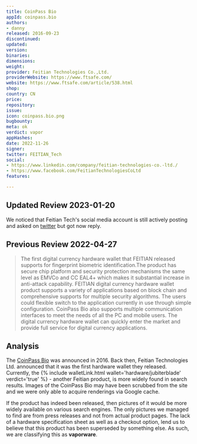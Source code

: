 ```yaml
---
title: CoinPass Bio
appId: coinpass.bio
authors:
- danny
released: 2016-09-23
discontinued: 
updated: 
version: 
binaries: 
dimensions: 
weight: 
provider: Feitian Technologies Co.,Ltd.
providerWebsite: https://www.ftsafe.com/
website: https://www.ftsafe.com/article/538.html
shop: 
country: CN
price: 
repository: 
issue: 
icon: coinpass.bio.png
bugbounty: 
meta: ok
verdict: vapor
appHashes: 
date: 2022-11-26
signer: 
twitter: FEITIAN_Tech
social:
- https://www.linkedin.com/company/feitian-technologies-co.-ltd./
- https://www.facebook.com/FeitianTechnologiesCoLtd
features: 

---
```


## Updated Review 2023-01-20

We noticed that Feitian Tech's social media account is still actively posting
and asked on [twitter](https://twitter.com/dannybuntu/status/1596324021863608320)
but got now reply.

## Previous Review 2022-04-27

> The first digital currency hardware wallet that FEITIAN released supports for fingerprint biometric identification.The product has secure chip platform and security protection mechanisms the same level as EMVCo and CC EAL4+ which makes it substantial increase in anti-attack capability. FEITIAN digital currency hardware wallet product supports a variety of applications based on block chain and comprehensive supports for multiple security algorithms. The users could flexible switch to the application currently in use through simple configuration. CoinPass Bio also supports multiple communication interfaces to meet the needs of all the PC and mobile users. The digital currency hardware wallet can quickly enter the market and provide full service for digital currency applications.

## Analysis 

The [CoinPass Bio](https://www.ftsafe.com/article/538.html) was announced in 2016. Back then, Feitian Technologies Ltd. announced that it was the first hardware wallet they released. Currently, the {% include walletLink.html wallet='hardware/jubiterblade' verdict='true' %} - another Feitian product, is more widely found in search results. Images of the CoinPass Bio may have been scrubbed from the site and we were only able to acquire renderings via Google cache. 

If the product has indeed been released, then pictures of it would be more widely available on various search engines. The only pictures we managed to find are from press releases and not from actual product pages. The lack of a hardware specification sheet as well as a checkout option, lend us to believe that this product has been superseded by something else. As such, we are classifying this as **vaporware**.

